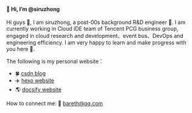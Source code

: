 #### 👋 Hi, I’m @siruzhong
Hi guys 👀, I am siruzhong, a post-00s background R&D engineer 🌱. I am currently working in Cloud IDE team of Tencent PCG business group, engaged in cloud research and development、event bus、DevOps and engineering efficiency. I am very happy to learn and make progress with you here 💞️.

The following is my personal website：
- 🍀 [csdn blog](https://bareth.blog.csdn.net/)
- ✈️ [hexo website](https://siruzhong.gitee.io/)
- 🌎 [docsify website](https://siruzhong.gitee.io/docsify/) 

How to connect me: 📧 bareth@qq.com

<!---
siruzhong/siruzhong is a ✨ special ✨ repository because its `README.md` (this file) appears on your GitHub profile.
You can click the Preview link to take a look at your changes.
--->
